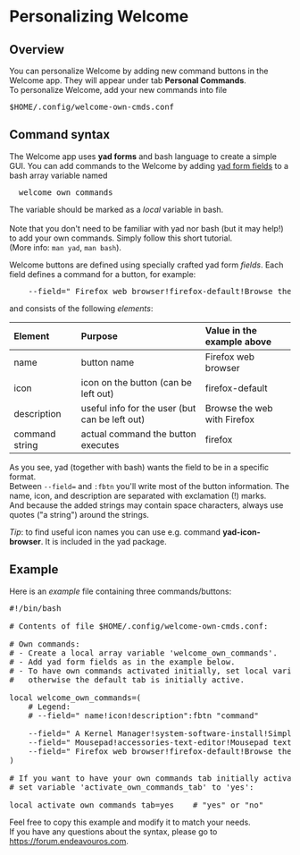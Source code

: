 # Personalizing Welcome

## Overview
You can personalize Welcome by adding new command buttons in the Welcome app. They will appear under tab **Personal Commands**.<br>
To personalize Welcome, add your new commands into file
<pre>
$HOME/.config/welcome-own-cmds.conf
</pre>

## Command syntax
The Welcome app uses **yad forms** and bash language to create a simple GUI.
You can add commands to the Welcome by adding <u>yad form fields</u> to a bash array variable named
<pre>
  welcome_own_commands
</pre>
The variable should be marked as a *local* variable in bash.<br><br>
Note that you don't need to be familiar with yad nor bash (but it may help!) to add your own commands.
Simply follow this short tutorial.<br>
(More info: `man yad`, `man bash`).

Welcome buttons are defined using specially crafted yad form *fields*. Each field defines a command for a button, for example:
<pre>
    --field=" Firefox web browser!firefox-default!Browse the web with Firefox":fbtn  "firefox"
</pre>

and consists of the following *elements*:

Element | Purpose | Value in the example above
:--- | :--- | :---
name | button name | Firefox web browser
icon | icon on the button (can be left out) | firefox-default
description | useful info for the user (but can be left out) | Browse the web with Firefox
command string | actual command the button executes | firefox

As you see, yad (together with bash) wants the field to be in a specific format.<br>
Between `--field=` and `:fbtn` you'll write most of the button information.
The name, icon, and description are separated with exclamation (!) marks.<br>
And because the added strings may contain space characters, always use quotes ("a string") around the strings.

*Tip*: to find useful icon names you can use e.g. command **yad-icon-browser**. It is included in the yad package.

## Example
Here is an *example* file containing three commands/buttons:
<pre>
#!/bin/bash

# Contents of file $HOME/.config/welcome-own-cmds.conf:

# Own commands:
# - Create a local array variable 'welcome_own_commands'.
# - Add yad form fields as in the example below.
# - To have own commands activated initially, set local variable 'activate_own_commands_tab' to "yes";
#   otherwise the default tab is initially active.

local welcome_own_commands=(
    # Legend:
    # --field=" name!icon!description":fbtn "command"

    --field=" A Kernel Manager!system-software-install!Simple kernel manager and info source":fbtn  "akm"
    --field=" Mousepad!accessories-text-editor!Mousepad text editor":fbtn                           "mousepad"
    --field=" Firefox web browser!firefox-default!Browse the web with Firefox":fbtn                 "firefox"
)

# If you want to have your own commands tab initially activated instead of the default tab,
# set variable 'activate_own_commands_tab' to 'yes':

local activate_own_commands_tab=yes    # "yes" or "no"
</pre>
Feel free to copy this example and modify it to match your needs.<br>
If you have any questions about the syntax, please go to https://forum.endeavouros.com.
